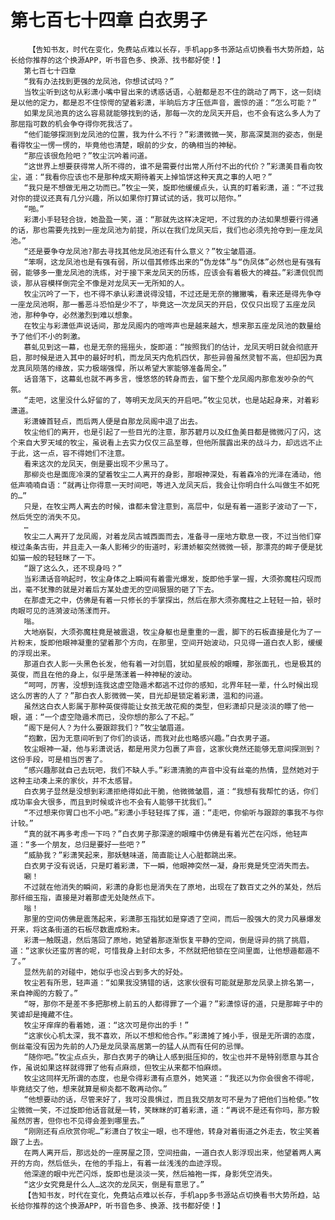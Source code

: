 # 第七百七十四章 白衣男子
        【告知书友，时代在变化，免费站点难以长存，手机app多书源站点切换看书大势所趋，站长给你推荐的这个换源APP，听书音色多、换源、找书都好使！】
       第七百七十四章
       “我有办法找到更强的龙凤池，你想试试吗？”
       当牧尘听到这句从彩潇小嘴中冒出来的诱惑话语，心脏都是忍不住的跳动了两下，这一刻绕是以他的定力，都是忍不住惊愕的望着彩潇，半晌后方才压低声音，震惊的道：“怎么可能？”
       如果龙凤池真的这么容易就能够找到的话，那每一次的龙凤天开启，也不会有这么多人为了那屈指可数的机会争夺得你死我活了。
       “他们能够探测到龙凤池的位置，我为什么不行？”彩潇微微一笑，那高深莫测的姿态，倒是看得牧尘一愣一愣的，毕竟他也清楚，眼前的少女，的确相当的神秘。
       “那应该很危险吧？”牧尘沉吟着问道。
       “这世界上想要获得常人所不得的，谁不是需要付出常人所付不出的代价？”彩潇美目看向牧尘，道：“我看你应该也不是那种成天期待着天上掉馅饼这种天真之事的人吧？”
       “我只是不想做无用之功而已。”牧尘一笑，旋即他缓缓点头，认真的盯着彩潇，道：“不过我对你的提议还真有几分兴趣，所以如果你打算试试的话，我可以陪你。”
       “啪。”
       彩潇小手轻轻合拢，她盈盈一笑，道：“那就先这样决定吧，不过我的办法如果想要行得通的话，那也需要先找到一座龙凤池为前提，所以在我们龙凤天后，我们也必须先抢夺到一座龙凤池。”
       “还是要争夺龙凤池?那去寻找其他龙凤池还有什么意义？”牧尘皱眉道。
       “笨啊，这龙凤池也是有强有弱，所以借其修炼出来的“伪龙体”与“伪凤体”必然也是有强有弱，能够多一重龙凤池的洗练，对于接下来龙凤天的历练，应该会有着极大的裨益。”彩潇侃侃而谈，那从容模样倒完全不像是对龙凤天一无所知的人。
       牧尘沉吟了一下，也不得不承认彩潇说得没错，不过还是无奈的撇撇嘴，看来还是得先争夺一座龙凤池啊，那一番恶斗恐怕是少不了，毕竟这一次龙凤天的开启，仅仅只出现了五座龙凤池，那种争夺，必然激烈到难以想象。
       在牧尘与彩潇低声说话间，那龙凤阁内的喧哗声也是越来越大，想来那五座龙凤池的数量给予了他们不小的刺激。
       慕虬见到这一幕，也是无奈的摇摇头，旋即道：“按照我们的估计，龙凤天明日就会彻底开启，那时候是进入其中的最好时机，而龙凤天内危机四伏，那些异兽虽然灵智不高，但却因为真龙真凤陨落的缘故，实力极端强悍，所以希望大家能够准备周全。”
       话音落下，这幕虬也就不再多言，慢悠悠的转身而去，留下整个龙凤阁内那愈发吵杂的气氛。
       “走吧，这里没什么好留的了，等明天龙凤天的开启吧。”牧尘见状，也是站起身来，对着彩潇道。
       彩潇螓首轻点，而后两人便是自那龙凤阁中退了出去。
       牧尘他们的离开，也是引起了一些目光的注意，那苏碧月以及红鱼美目都是微微闪了闪，这个来自大罗天域的牧尘，虽说看上去实力仅仅三品至尊，但他所展露出来的战斗力，却远远不止于此，这一点，容不得她们不注意。
       看来这次的龙凤天，倒是要出现不少黑马了。
       那柳炎也是面庞冷漠的望着牧尘二人离开的身影，那眼神深处，有着森冷的光泽在涌动，他低声喃喃自语：“就再让你得意一天时间吧，等进入龙凤天后，我会让你明白什么叫做生不如死的…”
       只是，在牧尘两人离去的时候，谁都未曾注意到，高层中，似是有着一道影子波动了一下，然后凭空的消失不见。
       …
       牧尘二人离开了龙凤阁，对着龙凤古城西面而去，准备寻一座地方歇息一夜，不过当他们穿梭过条条古街，并且走入一条人影稀少的街道时，彩潇娇躯突然微微一顿，那漂亮的眸子便是犹如猫一般的轻轻眯了一下。
       “跟了这么久，还不现身吗？”
       当彩潇话音响起时，牧尘身体之上瞬间有着雷光爆发，旋即他手掌一握，大须弥魔柱闪现而出，毫不犹豫的就是对着后方某处虚无的空间狠狠的砸了下去。
       在那虚无之中，仿佛是有着一只修长的手掌探出，然后在那大须弥魔柱之上轻轻一拍，顿时肉眼可见的涟漪波动荡漾而开。
       嗡。
       大地崩裂，大须弥魔柱竟是被震退，牧尘身躯也是重重的一震，脚下的石板直接是化为了一片粉末，旋即他眼神凝重的望着那个方向，在那里，空间开始波动，只见得一道白衣人影，缓缓的浮现出来。
       那道白衣人影一头黑色长发，他有着一对剑眉，犹如星辰般的眼瞳，那张面孔，也是极其的英俊，而且在他的身上，似乎是荡漾着一种神秘的波动。
       “呵呵，厉害，没想到连我这虚空隐遁术都逃不过你的感知，北界年轻一辈，什么时候出现这么厉害的人了？”那白衣人影微微一笑，目光却是锁定着彩潇，温和的问道。
       虽然这白衣人影属于那种英俊得能让女孩无故花痴的类型，但彩潇却只是淡淡的瞟了他一眼，道：“一个虚空隐遁术而已，没你想的那么了不起。”
       “阁下是何人？为什么要跟踪我们？”牧尘皱眉道。
       “抱歉，因为无意间听到了你们的谈话，而我对此也略感兴趣。”白衣男子道。
       牧尘眼神一凝，他与彩潇说话，都是用灵力包裹了声音，这家伙竟然还能够无意间探测到？这份手段，可是相当厉害了。
       “感兴趣那就自己去玩吧，我们不缺人手。”彩潇清脆的声音中没有丝毫的热情，显然她对于这种主动凑上来的家伙，并不太感冒。
       白衣男子显然是没想到彩潇拒绝得如此干脆，他微微皱眉，道：“我想有我帮忙的话，你们成功率会大很多，而且到时候或许也不会有人能够干扰我们。”
       “不过想来你胃口也不小吧。”彩潇小手轻轻挥了挥，道：“走吧，你偷听与跟踪的事我不与你计较。”
       “真的就不再多考虑一下吗？”白衣男子那深邃的眼瞳中仿佛是有着光芒在闪烁，他轻声道：“多一个朋友，总归是要好一些吧？”
       “威胁我？”彩潇笑起来，那妖魅味道，简直能让人心脏都跳出来。
       白衣男子没有说话，只是盯着彩潇，下一瞬，他眼神突然一凝，身形竟是凭空消失而去。
       唰！
       不过就在他消失的瞬间，彩潇的身影也是消失在了原地，出现在了数百丈之外的某处，然后那纤细玉指，直接是对着那虚无处陡然点下。
       嗡！
       那里的空间仿佛是震荡起来，彩潇那玉指犹如是穿透了空间，而后一股强大的灵力风暴爆发开来，将这条街道的石板尽数震成粉末。
       彩潇一触既退，然后落回了原地，她望着那逐渐恢复平静的空间，倒是讶异的挑了挑眉，道：“这家伙还蛮厉害的呢，可惜我身上封印太多，不然就把他锁在空间里面，让他想遁都遁不了。”
       显然先前的对碰中，她似乎也没占到多大的好处。
       牧尘若有所思，轻声道：“如果我没猜错的话，这家伙很有可能就是那龙凤录上排名第一，来自神阁的方毅了。”
       “呀，那你不是差不多把那榜上前五的人都得罪了一个遍？”彩潇惊讶的道，只是那眸子中的笑谑却是掩藏不住。
       牧尘牙痒痒的看着她，道：“这次可是你出的手！”
       “这家伙心机太深，我不喜欢，所以不想和他合作。”彩潇摊了摊小手，很是无所谓的态度，倒丝毫没有因为先前的人乃是龙凤录高居第一的猛人从而有任何的忌惮。
       “随你吧。”牧尘点点头，那白衣男子的确让人感到挺压抑的，牧尘也并不是特别愿意与其合作，虽说如果这样就得罪了他有点麻烦，但牧尘从来都不怕麻烦。
       牧尘这同样无所谓的态度，也是令得彩潇有点意外，她笑道：“我还以为你会很舍不得呢，毕竟结交了他，想来就算是柳炎都不敢再动你。”
       “他想要动的话，尽管来好了，我可没畏惧过，而且我交朋友可不是为了把他们当枪使。”牧尘微微一笑，不过旋即他话音就是一转，笑眯眯的盯着彩潇，道：“再说不是还有你吗，那方毅虽然厉害，但你也不见得会差到哪里去。”
       “刚刚还有点欣赏你呢…”彩潇白了牧尘一眼，也不理他，转身对着街道之外走去，牧尘笑着跟了上去。
       在两人离开后，那远处的一座房屋之顶，空间扭曲，一道白衣人影浮现出来，他望着两人离开的方向，然后低头，在他的手指上，有着一丝浅浅的血迹浮现。
       他深邃的眼中光芒闪烁，旋即也是淡淡一笑，然后袖袍一挥，身影凭空消失。
       “这少女究竟是什么人…这次的龙凤天，倒是有意思了。”
       【告知书友，时代在变化，免费站点难以长存，手机app多书源站点切换看书大势所趋，站长给你推荐的这个换源APP，听书音色多、换源、找书都好使！】
